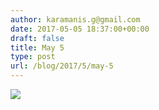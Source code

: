 ```yaml
---
author: karamanis.g@gmail.com
date: 2017-05-05 18:37:00+00:00
draft: false
title: May 5
type: post
url: /blog/2017/5/may-5
---
```


![](https://images.squarespace-cdn.com/content/v1/4f3f61bae4b063b909445965/1494002824230-X81HYQ373ZKZ3949RSFX/ke17ZwdGBToddI8pDm48kJUlZr2Ql5GtSKWrQpjur5t7gQa3H78H3Y0txjaiv_0fDoOvxcdMmMKkDsyUqMSsMWxHk725yiiHCCLfrh8O1z5QPOohDIaIeljMHgDF5CVlOqpeNLcJ80NK65_fV7S1UfNdxJhjhuaNor070w_QAc94zjGLGXCa1tSmDVMXf8RUVhMJRmnnhuU1v2M8fLFyJw/image-asset.jpeg?format=original)

